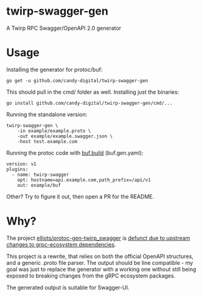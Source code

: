 # twirp-swagger-gen

A Twirp RPC Swagger/OpenAPI 2.0 generator 

# Usage

Installing the generator for protoc/buf:

```
go get -u github.com/candy-digital/twirp-swagger-gen
```

This should pull in the cmd/ folder as well. Installing just the binaries:

```
go install github.com/candy-digital/twirp-swagger-gen/cmd/...
```

Running the standalone version:

```
twirp-swagger-gen \
	-in example/example.proto \
	-out example/example.swagger.json \
	-host test.example.com
```

Running the protoc code with [buf.build](https://buf.build) (buf.gen.yaml):

```
version: v1
plugins:
  - name: twirp-swagger
    opt: hostname=api.example.com,path_prefix=/api/v1
    out: example/buf
```

Other? Try to figure it out, then open a PR for the README.

# Why?

The project
[elliots/protoc-gen-twirp_swagger](https://github.com/elliots/protoc-gen-twirp_swagger)
is [defunct due to upstream changes to grpc-ecosystem
dependencies](https://github.com/elliots/protoc-gen-twirp_swagger/issues/25).

This project is a rewrite, that relies on both the official OpenAPI
structures, and a generic .proto file parser. The output should be line
compatible - my goal was just to replace the generator with a working one
without still being exposed to breaking changes from the gRPC ecosystem
packages.

The generated output is suitable for Swagger-UI.
